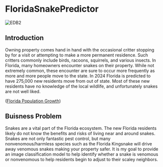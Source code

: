 # FloridaSnakePredictor
![EDB2](https://github.com/WilliamHowardGit/FloridaSnakePredictor/assets/47336206/e2075857-787c-4295-8aa8-ff930311c0b0)

## Introduction
Owning property comes hand in hand with the occasional critter stopping by for a visit or attempting to make a more permanent residence. Such critters commonly include birds, racoons, squirrels, and various insects. In Florida, many homeowners encounter snakes on their property. While not extremely common, these encounter are sure to occur more frequently as more and more people move to the state. In 2024 Florida is predicted to have 275,000 new residents move from out of state. Most of these new residents have no knowledge of the local wildlife, and unfortunately snakes are not well liked. 

([Florida Population Growth](https://www.flchamber.com/breaking-down-migration-in-and-out-of-florida/#:~:text=Florida%20has%20seen%20rapid%20population%20growth%20over%20the,in%20its%20recently%20released%20economic%20predictions%20for%202024.))

## Buisness Problem
Snakes are a vital part of the Florida ecosystem. The new Florida residents likely do not know the benefits and risks of living near and around snakes. Snakes are not only fantastic pest control, but many nonvenomous/harmless species such as the Florida Kingsnake will drive away venomous snakes making your property safer. It is my goal to provide an image classification model to help identify whether a snake is venomous or nonvenomous to help residents begin to adjust to their scaley neighbors. 
